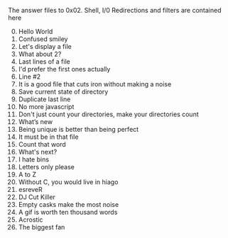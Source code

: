 The answer files to 0x02. Shell, I/0 Redirections and filters are contained here

0. Hello World 
1. Confused smiley 
2. Let's display a file 
3. What about 2?
4. Last lines of a file
5. I'd prefer the first ones actually 
6. Line #2 
7. It is a good file that cuts iron without making a noise 
8. Save current state of directory 
9. Duplicate last line 
10. No more javascript
11. Don't just count your directories, make your directories count
12. What’s new
13. Being unique is better than being perfect
14. It must be in that file
15. Count that word
16. What's next? 
17. I hate bins
18. Letters only please 
19. A to Z 
20. Without C, you would live in hiago 
21. esreveR
22. DJ Cut Killer 
23. Empty casks make the most noise 
24. A gif is worth ten thousand words 
25. Acrostic 
26. The biggest fan